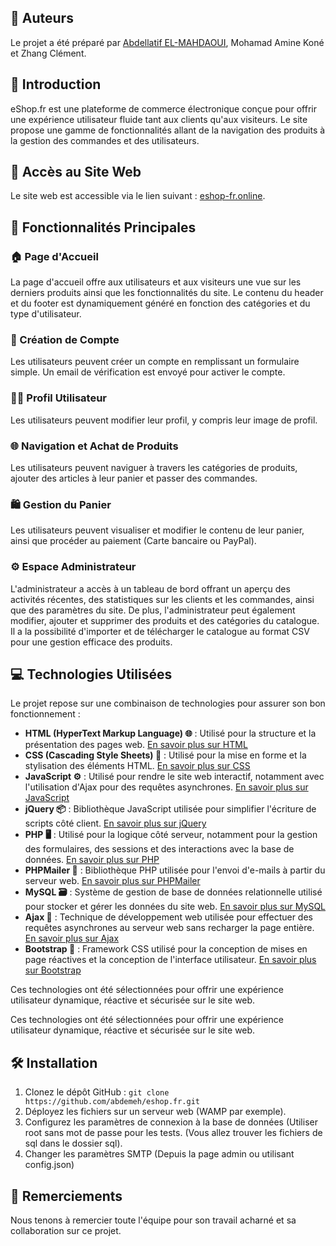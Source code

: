 ## 🚀 Auteurs
Le projet a été préparé par [Abdellatif EL-MAHDAOUI](https://github.com/your_username), Mohamad Amine Koné et Zhang Clément.

## 📝 Introduction
eShop.fr est une plateforme de commerce électronique conçue pour offrir une expérience utilisateur fluide tant aux clients qu'aux visiteurs. Le site propose une gamme de fonctionnalités allant de la navigation des produits à la gestion des commandes et des utilisateurs.

## 🔗 Accès au Site Web
Le site web est accessible via le lien suivant : [eshop-fr.online](https://eshop-fr.online).

## 🎯 Fonctionnalités Principales

### 🏠 Page d'Accueil
La page d'accueil offre aux utilisateurs et aux visiteurs une vue sur les derniers produits ainsi que les fonctionnalités du site. Le contenu du header et du footer est dynamiquement généré en fonction des catégories et du type d'utilisateur.

### 🛒 Création de Compte
Les utilisateurs peuvent créer un compte en remplissant un formulaire simple. Un email de vérification est envoyé pour activer le compte.

### 🧑‍💼 Profil Utilisateur
Les utilisateurs peuvent modifier leur profil, y compris leur image de profil.

### 🌐 Navigation et Achat de Produits
Les utilisateurs peuvent naviguer à travers les catégories de produits, ajouter des articles à leur panier et passer des commandes.

### 🛍️ Gestion du Panier
Les utilisateurs peuvent visualiser et modifier le contenu de leur panier, ainsi que procéder au paiement (Carte bancaire ou PayPal).

### ⚙️ Espace Administrateur
L'administrateur a accès à un tableau de bord offrant un aperçu des activités récentes, des statistiques sur les clients et les commandes, ainsi que des paramètres du site. De plus, l'administrateur peut également modifier, ajouter et supprimer des produits et des catégories du catalogue. Il a la possibilité d'importer et de télécharger le catalogue au format CSV pour une gestion efficace des produits.

## 💻 Technologies Utilisées
Le projet repose sur une combinaison de technologies pour assurer son bon fonctionnement :

- **HTML (HyperText Markup Language) 🌐** : Utilisé pour la structure et la présentation des pages web. [En savoir plus sur HTML](https://developer.mozilla.org/fr/docs/Web/HTML)
- **CSS (Cascading Style Sheets) 🎨** : Utilisé pour la mise en forme et la stylisation des éléments HTML. [En savoir plus sur CSS](https://developer.mozilla.org/fr/docs/Web/CSS)
- **JavaScript ⚙️** : Utilisé pour rendre le site web interactif, notamment avec l'utilisation d'Ajax pour des requêtes asynchrones. [En savoir plus sur JavaScript](https://developer.mozilla.org/fr/docs/Web/JavaScript)
- **jQuery 📦** : Bibliothèque JavaScript utilisée pour simplifier l'écriture de scripts côté client. [En savoir plus sur jQuery](https://jquery.com/)
- **PHP 🖥️** : Utilisé pour la logique côté serveur, notamment pour la gestion des formulaires, des sessions et des interactions avec la base de données. [En savoir plus sur PHP](https://www.php.net/)
- **PHPMailer 📧** : Bibliothèque PHP utilisée pour l'envoi d'e-mails à partir du serveur web. [En savoir plus sur PHPMailer](https://github.com/PHPMailer/PHPMailer)
- **MySQL 🗃️** : Système de gestion de base de données relationnelle utilisé pour stocker et gérer les données du site web. [En savoir plus sur MySQL](https://www.mysql.com/)
- **Ajax 🔄** : Technique de développement web utilisée pour effectuer des requêtes asynchrones au serveur web sans recharger la page entière. [En savoir plus sur Ajax](https://developer.mozilla.org/fr/docs/Web/Guide/AJAX)
- **Bootstrap 📐** : Framework CSS utilisé pour la conception de mises en page réactives et la conception de l'interface utilisateur. [En savoir plus sur Bootstrap](https://getbootstrap.com/)

Ces technologies ont été sélectionnées pour offrir une expérience utilisateur dynamique, réactive et sécurisée sur le site web.


Ces technologies ont été sélectionnées pour offrir une expérience utilisateur dynamique, réactive et sécurisée sur le site web.

## 🛠️ Installation
1. Clonez le dépôt GitHub : `git clone https://github.com/abdemeh/eshop.fr.git`
2. Déployez les fichiers sur un serveur web (WAMP par exemple).
3. Configurez les paramètres de connexion à la base de données (Utiliser root sans mot de passe pour les tests. (Vous allez trouver les fichiers de sql dans le dossier sql).
4. Changer les paramètres SMTP (Depuis la page admin ou utilisant config.json)

## 🎉 Remerciements
Nous tenons à remercier toute l'équipe pour son travail acharné et sa collaboration sur ce projet.
